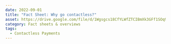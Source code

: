 ```yaml
---
date: 2022-09-01
title: "Fact Sheet: Why go contactless?"
asset: https://drive.google.com/file/d/1Wgsgcs18CfYLWfZTCIBmXk3GFf1SOq9G/view?usp=share_link
category: Fact sheets & overviews
tags:
  - Contactless Payments
---
```

